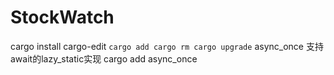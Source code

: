 # StockWatch

cargo install cargo-edit
`
    cargo add
    cargo rm
    cargo upgrade
`
async_once 支持await的lazy_static实现
 cargo add async_once 
